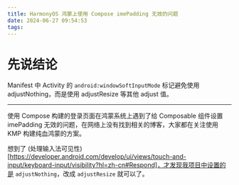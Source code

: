```yaml
---
title: HarmonyOS 鸿蒙上使用 Compose imePadding 无效的问题
date: 2024-06-27 09:54:53
tags:
---
```


# 先说结论

Manifest 中 Activity 的 `android:windowSoftInputMode` 标记避免使用 adjustNothing，而是使用 adjustResize 等其他 adjust 值。

--- 

使用 Compose 构建的登录页面在鸿蒙系统上遇到了给 Composable 组件设置 imePadding 无效的问题，在网络上没有找到相关的博客，大家都在关注使用 KMP 构建纯血鸿蒙的方案。

想到了 (处理输入法可见性)[https://developer.android.com/develop/ui/views/touch-and-input/keyboard-input/visibility?hl=zh-cn#Respond]，才发现我项目中设置的是 `adjustNothing`，改成 `adjustResize` 就可以了。